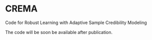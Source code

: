 # CREMA
Code for Robust Learning with Adaptive Sample Credibility Modeling 




 The code will be soon be available after publication.
